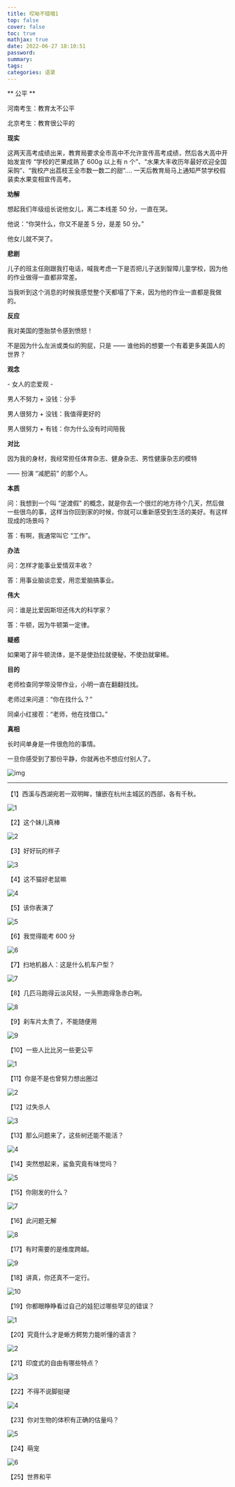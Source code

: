 ```yaml
---
title: 哎呦不错哦1
top: false
cover: false
toc: true
mathjax: true
date: 2022-06-27 18:10:51
password:
summary:
tags:
categories: 语录
---
```


** 公平
**

河南考生：教育太不公平

北京考生：教育很公平的

**现实**

这两天高考成绩出来，教育局要求全市高中不允许宣传高考成绩，然后各大高中开始发宣传 “学校的芒果成熟了 600g 以上有 n 个”、“水果大丰收历年最好欢迎全国采购”、“我校产出荔枝王全市数一数二的甜”.... 一天后教育局马上通知严禁学校假装卖水果变相宣传高考。

**劝解**

想起我们年级组长说他女儿，离二本线差 50 分，一直在哭。

他说：“你哭什么，你又不是差 5 分，是差 50 分。”

他女儿就不哭了。

**悲剧**

儿子的班主任刚跟我打电话，喊我考虑一下是否把儿子送到智障儿童学校，因为他的作业做得一直都非常差。

当我听到这个消息的时候我感觉整个天都塌了下来，因为他的作业一直都是我做的。

**反应**

我对美国的堕胎禁令感到愤怒！

不是因为什么左派或类似的狗屁，只是 —— 谁他妈的想要一个有着更多美国人的世界？

**观念**

\- 女人的恋爱观 -

男人不努力 + 没钱：分手

男人很努力 + 没钱：我值得更好的

男人很努力 + 有钱：你为什么没有时间陪我

**对比**

因为我的身材，我经常担任体育杂志、健身杂志、男性健康杂志的模特

—— 扮演 “减肥前” 的那个人。

**本质**

问：我想到一个叫 “逆渡假” 的概念，就是你去一个很烂的地方待个几天，然后做一些很鸟的事，这样当你回到家的时候，你就可以重新感受到生活的美好。有这样现成的场景吗？

答：有啊，我通常叫它 “工作”。

**办法**

问：怎样才能事业爱情双丰收？

答：用事业脑谈恋爱，用恋爱脑搞事业。

**伟大**

问：谁是比爱因斯坦还伟大的科学家？

答：牛顿，因为牛顿第一定律。

**疑惑**

如果喝了非牛顿流体，是不是使劲拉就便秘，不使劲就窜稀。

**目的**

老师检查同学带没带作业，小明一直在翻翻找找。

老师过来问道：“你在找什么？”

同桌小红接茬：“老师，他在找借口。”

**真相**

长时间单身是一件很危险的事情。

一旦你感受到了那份平静，你就再也不想应付别人了。

![img](http://tva1.sinaimg.cn/large/64a30894ly1h3mjdyu3ejj20u00u1k3m.jpg)

------

【1】西溪与西湖宛若一双明眸，镶嵌在杭州主城区的西部，各有千秋。

![1](https://tva1.sinaimg.cn/mw2000/001kHXfpgy1h3is0n3pv7j63au1q1e8102.jpg)

【2】这个妹儿真棒

![2](https://tva2.sinaimg.cn/large/69618f6fly1h3lkh9qpk5g205m09zu0y.gif)

【3】好好玩的样子

![3](https://tva3.sinaimg.cn/large/006lRGVtly1h3lb55igd1g306n09nhej.gif)

【4】这不猫好老鼠嘛

![4](https://tva3.sinaimg.cn/large/69618f6fly1h3l9e2cinhg20f00qonpl.gif)

【5】该你表演了

![5](https://tva2.sinaimg.cn/large/0080ZTByly1h3kx61ojksg307k09gb2d.gif)

【6】我觉得能考 600 分

![6](https://tva4.sinaimg.cn/large/0080ZTByly1h3kx5f9o4zg30dc0go1l1.gif)

【7】扫地机器人：这是什么机车户型？

![7](https://tva1.sinaimg.cn/large/0080ZTByly1h3kx59jlrug306y0cckjn.gif)

【8】几匹马跑得云淡风轻，一头熊跑得急赤白咧。

![8](https://tva2.sinaimg.cn/large/0080ZTByly1h3kx3u53agg30cc06yx6r.gif)

【9】刹车片太贵了，不能随便用

![9](https://tva2.sinaimg.cn/large/88c184bcly1h3kvnubfyqg20b406ab2b.gif)

【10】一些人比比另一些更公平

![1](https://tva1.sinaimg.cn/mw600/69618f6fly1h3kqrermk8j20t00hsdgg.jpg)

【11】你是不是也曾努力想出圈过

![2](https://tva1.sinaimg.cn/large/001Hf62Dly1h3iv8ftmlsg60a00a0b2i02.gif)

【12】过失杀人

![3](https://tva1.sinaimg.cn/large/001Hf62Dly1h3iv86o663g607k0dce8502.gif)

【13】那么问题来了，这些树还能不能活？

![4](https://tva1.sinaimg.cn/large/001Hf62Dly1h3iv6zph8hg60dc06ie8c02.gif)

【14】突然想起来，鲨鱼究竟有味觉吗？

![5](https://tva1.sinaimg.cn/large/001Hf62Dly1h3hmh4wap1g60800a0b2e02.gif)

【15】你刚发的什么？

![7](https://tva1.sinaimg.cn/large/001Hf62Dly1h3hmgvlwnkg607i0a0e8202.gif)

【16】此问题无解

![8](https://tva1.sinaimg.cn/large/001Hf62Dly1h3hmgm2zp5g60dc07iqvc02.gif)

【17】有时需要的是维度跨越。

![9](https://tva1.sinaimg.cn/large/001Hf62Dly1h3hmfy6k0hg607i0dchdu02.gif)

【18】讲真，你还真不一定行。 

![10](https://tva1.sinaimg.cn/large/001Hf62Dly1h3hmf7db0ug60a00a01l802.gif)

【19】你都眼睁睁看过自己的娃犯过哪些罕见的错误？

![1](https://tva1.sinaimg.cn/large/001Hf62Dly1h3hmey573sg607i0dckjs02.gif)

【20】究竟什么才是蜥方鳄势力能听懂的语言？

![2](https://tva1.sinaimg.cn/large/001Hf62Dly1h3hmen4cb1g60a009wkjo02.gif)

【21】印度式的自由有哪些特点？

![3](https://tva1.sinaimg.cn/large/001Hf62Dly1h3ggbn94a3g607i0dchdy02.gif)

【22】不得不说脚挺硬

![4](https://tva1.sinaimg.cn/large/001Hf62Dly1h3ggav7u6jg60dc07ikjv02.gif)

【23】你对生物的体积有正确的估量吗？

![5](https://tva1.sinaimg.cn/large/001Hf62Dly1h3gg9dj9tug607i0dc7wn02.gif)

【24】萌宠

![6](https://tva1.sinaimg.cn/large/001Hf62Dly1h3gg860303g606e0a01ky02.gif)

【25】世界和平
